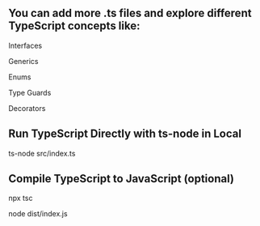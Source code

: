 ## You can add more .ts files and explore different TypeScript concepts like:

Interfaces

Generics

Enums

Type Guards

Decorators

## Run TypeScript Directly with ts-node in Local

ts-node src/index.ts

## Compile TypeScript to JavaScript (optional)

npx tsc

node dist/index.js
